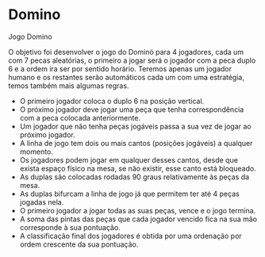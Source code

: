 # Domino
Jogo Domino


O objetivo foi desenvolver o jogo do Dominó para 4 jogadores, cada um com 7 pecas aleatórias, o primeiro a jogar será o jogador com a peca duplo 6 e a ordem ira ser por sentido horário.
Teremos apenas um jogador humano e os restantes serão automáticos cada um com
uma estratégia, temos também mais algumas regras.

- O primeiro jogador coloca o duplo 6 na posição vertical.
- O próximo jogador deve jogar uma peça que tenha correspondência com a peca colocada anteriormente.
- Um jogador que não tenha peças jogáveis passa a sua vez de jogar ao próximo jogador.
- A linha de jogo tem dois ou mais cantos (posições jogáveis) a qualquer momento.
- Os jogadores podem jogar em qualquer desses cantos, desde que exista espaço físico na mesa, se não existir, esse canto está bloqueado.
- As duplas são colocadas rodadas 90 graus relativamente às peças da mesa.
- As duplas bifurcam a linha de jogo já que permitem ter até 4 peças jogadas nela.
- O primeiro jogador a jogar todas as suas peças, vence e o jogo termina.
-  A soma das pintas das peças que cada jogador vencido fica na sua mão corresponde à sua pontuação.
- A classificação final dos jogadores é obtida por uma ordenação por ordem crescente da sua pontuação.
